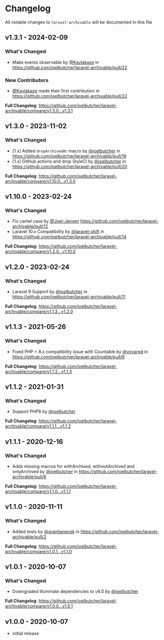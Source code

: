 # Changelog

All notable changes to `laravel-archivable` will be documented in this file

## v1.3.1 - 2024-02-09

### What's Changed

* Make events observable by [@Kaylakaze](https://github.com/Kaylakaze) in https://github.com/joelbutcher/laravel-archivable/pull/22

### New Contributors

* [@Kaylakaze](https://github.com/Kaylakaze) made their first contribution in https://github.com/joelbutcher/laravel-archivable/pull/22

**Full Changelog**: https://github.com/joelbutcher/laravel-archivable/compare/v1.3.0...v1.3.1

## v1.3.0 - 2023-11-02

### What's Changed

- [1.x] Added `dropArchivedAt` macro by [@joelbutcher](https://github.com/joelbutcher) in https://github.com/joelbutcher/laravel-archivable/pull/19
- [1.x] GitHub actions and drop StyleCI by [@joelbutcher](https://github.com/joelbutcher) in https://github.com/joelbutcher/laravel-archivable/pull/20

**Full Changelog**: https://github.com/joelbutcher/laravel-archivable/compare/v1.10.0...v1.3.0

## v1.10.0 - 2023-02-24

### What's Changed

- Fix camel case by [@Joel-Jensen](https://github.com/Joel-Jensen) https://github.com/joelbutcher/laravel-archivable/pull/12
- Laravel 10.x Compatibility by [@laravel-shift](https://github.com/laravel-shift) in https://github.com/joelbutcher/laravel-archivable/pull/14

**Full Changelog**: https://github.com/joelbutcher/laravel-archivable/compare/v1.2.0...v1.10.0

## v1.2.0 - 2023-02-24

### What's Changed

- Laravel 9 Support by [@joelbutcher](https://github.com/joelbutcher) in https://github.com/joelbutcher/laravel-archivable/pull/11

**Full Changelog**: https://github.com/joelbutcher/laravel-archivable/compare/v1.1.3...v1.2.0

## v1.1.3 - 2021-05-26

### What's Changed

- Fixed PHP < 8.x compatibility issue with Countable by [@vovarpd](https://github.com/vovarpd) in https://github.com/joelbutcher/laravel-archivable/pull/9

**Full Changelog**: https://github.com/joelbutcher/laravel-archivable/compare/v1.1.2...v1.1.3

## v1.1.2 - 2021-01-31

### What's Changed

- Support PHP8 by [@joelbutcher](https://github.com/joelbutcher)

**Full Changelog**: https://github.com/joelbutcher/laravel-archivable/compare/v1.1.1...v1.1.2

## v1.1.1 - 2020-12-16

### What's Changed

- Adds missing macros for withArchived, withoutArchived and onlyArchived by [@joelbutcher](https://github.com/joelbutcher) in https://github.com/joelbutcher/laravel-archivable/pull/6

**Full Changelog**: https://github.com/joelbutcher/laravel-archivable/compare/v1.1.0...v1.1.1

## v1.1.0 - 2020-11-11

### What's Changed

- Added tests by [@grantjanecek](https://github.com/grantjanecek) in https://github.com/joelbutcher/laravel-archivable/pull/2

**Full Changelog**: https://github.com/joelbutcher/laravel-archivable/compare/v1.0.1...v1.1.0

## v1.0.1 - 2020-10-07

### What's Changed

- Downgraded Illuminate dependencies to v8.0 by [@joelbutcher](https://github.com/joelbutcher)

**Full Changelog**: https://github.com/joelbutcher/laravel-archivable/compare/v1.0.0...v1.0.1

## v1.0.0 - 2020-10-07

- initial release
